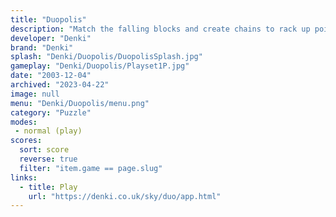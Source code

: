```yaml
---
title: "Duopolis"
description: "Match the falling blocks and create chains to rack up points"
developer: "Denki"
brand: "Denki"
splash: "Denki/Duopolis/DuopolisSplash.jpg"
gameplay: "Denki/Duopolis/Playset1P.jpg"
date: "2003-12-04"
archived: "2023-04-22"
image: null
menu: "Denki/Duopolis/menu.png"
category: "Puzzle"
modes:
 - normal (play)
scores:
  sort: score
  reverse: true
  filter: "item.game == page.slug"
links:
  - title: Play
    url: "https://denki.co.uk/sky/duo/app.html"
---
```

